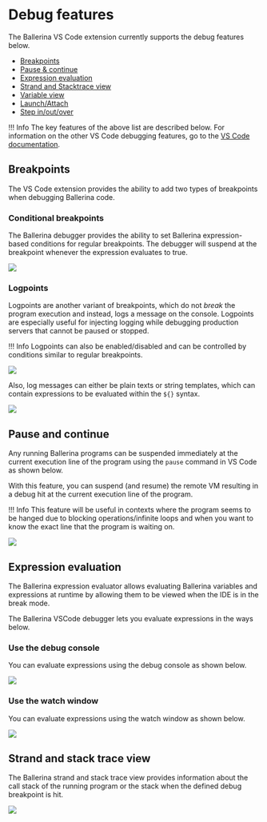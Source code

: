 # Debug features

The Ballerina VS Code extension currently supports the debug features below.

- [Breakpoints](#breakpoints)
- [Pause & continue](#pause-and-continue)
- [Expression evaluation](#expression-evaluation)
- [Strand and Stacktrace view](#strand-and-stack-trace-view)
- [Variable view](https://code.visualstudio.com/docs/editor/debugging#_data-inspection)
- [Launch/Attach](https://code.visualstudio.com/docs/editor/debugging#_launch-versus-attach-configurations)
- [Step in/out/over](https://code.visualstudio.com/docs/editor/debugging#_debug-actions)

!!! Info
      The key features of the above list are described below. For information on the other VS Code debugging features, go to the <a href="https://code.visualstudio.com/docs/editor/debugging" target="_blank">VS Code documentation</a>.

## Breakpoints

The VS Code extension provides the ability to add two types of breakpoints when debugging Ballerina code.

### Conditional breakpoints

The Ballerina debugger provides the ability to set Ballerina expression-based conditions for regular breakpoints. The debugger will suspend at the breakpoint whenever the expression evaluates to true.

<img src="/learn/images/vs-code-extension/debug/debugger-conditional-breakpoints.gif" class="cInlineImage-full"/>

### Logpoints

Logpoints are another variant of breakpoints, which do not *break* the program execution and instead, logs a message on the console. Logpoints are especially useful for injecting logging while debugging production servers that cannot be paused or stopped.

!!! Info
    Logpoints can also be enabled/disabled and can be controlled by conditions similar to regular breakpoints.

<img src="/learn/images/vs-code-extension/debug/debugger-logpoints.gif" class="cInlineImage-full"/>

Also, log messages can either be plain texts or string templates, which can contain expressions to be evaluated within the `${}` syntax.

<img src="/learn/images/vs-code-extension/debug/debugger-logpoints-template.gif" class="cInlineImage-full"/>

## Pause and continue

Any running Ballerina programs can be suspended immediately at the current execution line of the program using the `pause` command in VS Code as shown below.

With this feature, you can suspend (and resume) the remote VM resulting in a debug hit at the current execution line of the program.

!!! Info
    This feature will be useful in contexts where the program seems to be hanged due to blocking operations/infinite loops and when you want to know the exact line that the program is waiting on.

<img src="/learn/images/vs-code-extension/debug/debugger-pause-resume-commands.gif" class="cInlineImage-full"/>

## Expression evaluation

The Ballerina expression evaluator allows evaluating Ballerina variables and expressions at runtime by allowing them to be viewed when the IDE is in the break mode.

The Ballerina VSCode debugger lets you evaluate expressions in the ways below.

### Use the debug console

You can evaluate expressions using the debug console as shown below.

<img src="/learn/images/vs-code-extension/debug/debugger-evaluation-console.gif" class="cInlineImage-full"/>

### Use the watch window

You can evaluate expressions using the watch window as shown below.

<img src="/learn/images/vs-code-extension/debug/debugger-watch-window.gif" class="cInlineImage-full"/>

## Strand and stack trace view

The Ballerina strand and stack trace view provides information about the call stack of the running program or the stack when the defined debug breakpoint is hit.

<img src="/learn/images/vs-code-extension/debug/stack-trace-view.gif" class="cInlineImage-full"/>
